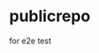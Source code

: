 # publicrepo
for e2e test






















































































































































































































































































































































































































































































































































































































































































































































































































































































































































































































































































































































































































































































































































































































































































































































































































































































































































































































































































































































































































































































































































































































































































































































































































































































































































































































































































































































































































































































































































































































































































































































































